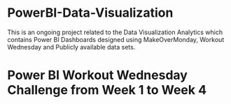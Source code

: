# PowerBI-Data-Visualization
This is an ongoing project related to the Data Visualization Analytics which contains Power BI Dashboards designed using MakeOverMonday, Workout Wednesday and Publicly available data sets.

# Power BI Workout Wednesday Challenge from Week 1 to Week 4
